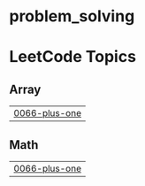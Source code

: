 # problem_solving
<!---LeetCode Topics Start-->
# LeetCode Topics
## Array
|  |
| ------- |
| [0066-plus-one](https://github.com/eman-ramadan1/problem_solving/tree/master/0066-plus-one) |
## Math
|  |
| ------- |
| [0066-plus-one](https://github.com/eman-ramadan1/problem_solving/tree/master/0066-plus-one) |
<!---LeetCode Topics End-->